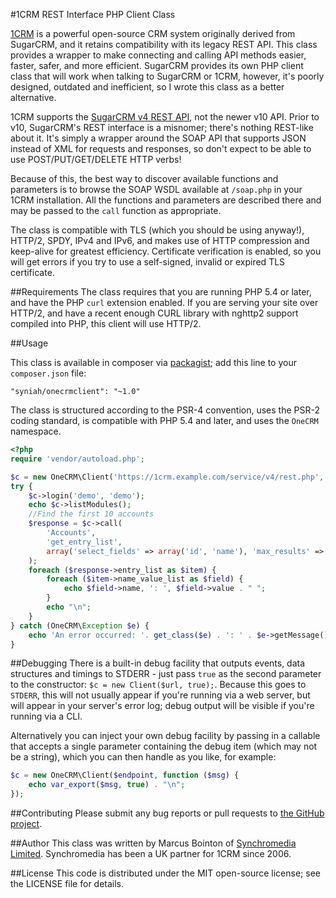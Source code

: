 #1CRM REST Interface PHP Client Class

[1CRM](http://1crm.com/) is a powerful open-source CRM system originally derived from SugarCRM, and it retains compatibility with its legacy REST API. This class provides a wrapper to make connecting and calling API methods easier, faster, safer, and more efficient. SugarCRM provides its own PHP client class that will work when talking to SugarCRM or 1CRM, however, it's poorly designed, outdated and inefficient, so I wrote this class as a better alternative. 

1CRM supports the [SugarCRM v4 REST API](http://support.sugarcrm.com/02_Documentation/04_Sugar_Developer/Sugar_Developer_Guide_7.5/70_API/Web_Services/40_Legacy_REST/SOAP_APIs/01_REST/), not the newer v10 API. Prior to v10, SugarCRM's REST interface is a misnomer; there's nothing REST-like about it. It's simply a wrapper around the SOAP API that supports JSON instead of XML for requests and responses, so don't expect to be able to use POST/PUT/GET/DELETE HTTP verbs!

Because of this, the best way to discover available functions and parameters is to browse the SOAP WSDL available at `/soap.php` in your 1CRM installation. All the functions and parameters are described there and may be passed to the `call` function as appropriate.

The class is compatible with TLS (which you should be using anyway!), HTTP/2, SPDY, IPv4 and IPv6, and makes use of HTTP compression and keep-alive for greatest efficiency. Certificate verification is enabled, so you will get errors if you try to use a self-signed, invalid or expired TLS certificate.

##Requirements
The class requires that you are running PHP 5.4 or later, and have the PHP `curl` extension enabled. If you are serving your site over HTTP/2, and have a recent enough CURL library with nghttp2 support compiled into PHP, this client will use HTTP/2.

##Usage

This class is available in composer via [packagist](https://packagist.org/packages/syniah/onecrmclient); add this line to your `composer.json` file:

    "syniah/onecrmclient": "~1.0"

The class is structured according to the PSR-4 convention, uses the PSR-2 coding standard, is compatible with PHP 5.4 and later, and uses the `OneCRM` namespace.

```php
<?php
require 'vendor/autoload.php';

$c = new OneCRM\Client('https://1crm.example.com/service/v4/rest.php', false);
try {
    $c->login('demo', 'demo');
    echo $c->listModules();
    //Find the first 10 accounts
    $response = $c->call(
        'Accounts',
        'get_entry_list',
        array('select_fields' => array('id', 'name'), 'max_results' => 10)
    );
    foreach ($response->entry_list as $item) {
        foreach ($item->name_value_list as $field) {
            echo $field->name, ': ', $field->value . " ";
        }
        echo "\n";
    }
} catch (OneCRM\Exception $e) {
    echo 'An error occurred: '. get_class($e) . ': ' . $e->getMessage();
}
```

##Debugging
There is a built-in debug facility that outputs events, data structures and timings to STDERR - just pass `true` as the second parameter to the constructor: `$c = new Client($url, true);`. Because this goes to `STDERR`, this will not usually appear if you're running via a web server, but will appear in your server's error log; debug output will be visible if you're running via a CLI. 

Alternatively you can inject your own debug facility by passing in a callable that accepts a single parameter containing the debug item (which may not be a string), which you can then handle as you like, for example:

```php
$c = new OneCRM\Client($endpoint, function ($msg) {
    echo var_export($msg, true) . "\n";
});
```

##Contributing
Please submit any bug reports or pull requests to [the GitHub project](https://github.com/Syniah/OneCRMClient).

##Author
This class was written by Marcus Bointon of [Synchromedia Limited](https://www.syniah.com/). Synchromedia has been a UK partner for 1CRM since 2006.

##License
This code is distributed under the MIT open-source license; see the LICENSE file for details.